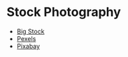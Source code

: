 # Stock Photography

* [Big Stock](http://www.bigstock.com/)
* [Pexels](http://www.pexels.com/)
* [Pixabay](http://www.pixabay.com/)